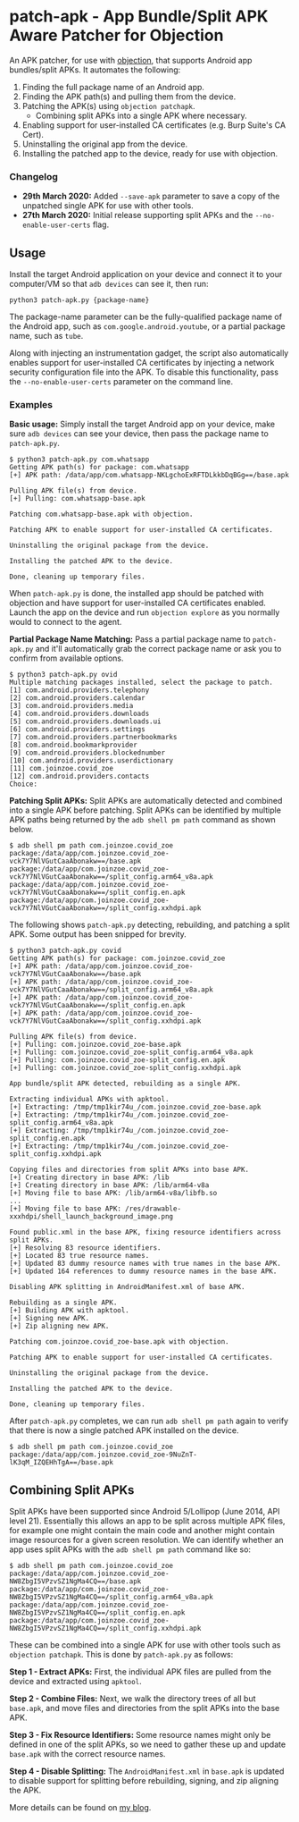 # patch-apk - App Bundle/Split APK Aware Patcher for Objection #
An APK patcher, for use with [objection](https://github.com/sensepost/objection), that supports Android app bundles/split APKs. It automates the following:

1. Finding the full package name of an Android app.
2. Finding the APK path(s) and pulling them from the device.
3. Patching the APK(s) using `objection patchapk`.
	-  Combining split APKs into a single APK where necessary.
4. Enabling support for user-installed CA certificates (e.g. Burp Suite's CA Cert).
5. Uninstalling the original app from the device.
6. Installing the patched app to the device, ready for use with objection.

### Changelog ###

* **29th March 2020:** Added `--save-apk` parameter to save a copy of the unpatched single APK for use with other tools.
* **27th March 2020:** Initial release supporting split APKs and the `--no-enable-user-certs` flag.

## Usage ##
Install the target Android application on your device and connect it to your computer/VM so that `adb devices` can see it, then run:

```
python3 patch-apk.py {package-name}
```

The package-name parameter can be the fully-qualified package name of the Android app, such as `com.google.android.youtube`, or a partial package name, such as `tube`.

Along with injecting an instrumentation gadget, the script also automatically enables support for user-installed CA certificates by injecting a network security configuration file into the APK. To disable this functionality, pass the `--no-enable-user-certs` parameter on the command line.

### Examples ###
**Basic usage:** Simply install the target Android app on your device, make sure `adb devices` can see your device, then pass the package name to `patch-apk.py`.

```
$ python3 patch-apk.py com.whatsapp
Getting APK path(s) for package: com.whatsapp
[+] APK path: /data/app/com.whatsapp-NKLgchoExRFTDLkkbDqBGg==/base.apk

Pulling APK file(s) from device.
[+] Pulling: com.whatsapp-base.apk

Patching com.whatsapp-base.apk with objection.

Patching APK to enable support for user-installed CA certificates.

Uninstalling the original package from the device.

Installing the patched APK to the device.

Done, cleaning up temporary files.
```

When `patch-apk.py` is done, the installed app should be patched with objection and have support for user-installed CA certificates enabled. Launch the app on the device and run `objection explore` as you normally would to connect to the agent.

**Partial Package Name Matching:** Pass a partial package name to `patch-apk.py` and it'll automatically grab the correct package name or ask you to confirm from available options.

```
$ python3 patch-apk.py ovid
Multiple matching packages installed, select the package to patch.
[1] com.android.providers.telephony
[2] com.android.providers.calendar
[3] com.android.providers.media
[4] com.android.providers.downloads
[5] com.android.providers.downloads.ui
[6] com.android.providers.settings
[7] com.android.providers.partnerbookmarks
[8] com.android.bookmarkprovider
[9] com.android.providers.blockednumber
[10] com.android.providers.userdictionary
[11] com.joinzoe.covid_zoe
[12] com.android.providers.contacts
Choice:
```

**Patching Split APKs:** Split APKs are automatically detected and combined into a single APK before patching. Split APKs can be identified by multiple APK paths being returned by the `adb shell pm path` command as shown below.

```
$ adb shell pm path com.joinzoe.covid_zoe
package:/data/app/com.joinzoe.covid_zoe-vck7Y7NlVGutCaaAbonakw==/base.apk
package:/data/app/com.joinzoe.covid_zoe-vck7Y7NlVGutCaaAbonakw==/split_config.arm64_v8a.apk
package:/data/app/com.joinzoe.covid_zoe-vck7Y7NlVGutCaaAbonakw==/split_config.en.apk
package:/data/app/com.joinzoe.covid_zoe-vck7Y7NlVGutCaaAbonakw==/split_config.xxhdpi.apk
```

The following shows `patch-apk.py` detecting, rebuilding, and patching a split APK. Some output has been snipped for brevity.

```
$ python3 patch-apk.py covid
Getting APK path(s) for package: com.joinzoe.covid_zoe
[+] APK path: /data/app/com.joinzoe.covid_zoe-vck7Y7NlVGutCaaAbonakw==/base.apk
[+] APK path: /data/app/com.joinzoe.covid_zoe-vck7Y7NlVGutCaaAbonakw==/split_config.arm64_v8a.apk
[+] APK path: /data/app/com.joinzoe.covid_zoe-vck7Y7NlVGutCaaAbonakw==/split_config.en.apk
[+] APK path: /data/app/com.joinzoe.covid_zoe-vck7Y7NlVGutCaaAbonakw==/split_config.xxhdpi.apk

Pulling APK file(s) from device.
[+] Pulling: com.joinzoe.covid_zoe-base.apk
[+] Pulling: com.joinzoe.covid_zoe-split_config.arm64_v8a.apk
[+] Pulling: com.joinzoe.covid_zoe-split_config.en.apk
[+] Pulling: com.joinzoe.covid_zoe-split_config.xxhdpi.apk

App bundle/split APK detected, rebuilding as a single APK.

Extracting individual APKs with apktool.
[+] Extracting: /tmp/tmp1kir74u_/com.joinzoe.covid_zoe-base.apk
[+] Extracting: /tmp/tmp1kir74u_/com.joinzoe.covid_zoe-split_config.arm64_v8a.apk
[+] Extracting: /tmp/tmp1kir74u_/com.joinzoe.covid_zoe-split_config.en.apk
[+] Extracting: /tmp/tmp1kir74u_/com.joinzoe.covid_zoe-split_config.xxhdpi.apk

Copying files and directories from split APKs into base APK.
[+] Creating directory in base APK: /lib
[+] Creating directory in base APK: /lib/arm64-v8a
[+] Moving file to base APK: /lib/arm64-v8a/libfb.so
...
[+] Moving file to base APK: /res/drawable-xxxhdpi/shell_launch_background_image.png

Found public.xml in the base APK, fixing resource identifiers across split APKs.
[+] Resolving 83 resource identifiers.
[+] Located 83 true resource names.
[+] Updated 83 dummy resource names with true names in the base APK.
[+] Updated 164 references to dummy resource names in the base APK.

Disabling APK splitting in AndroidManifest.xml of base APK.

Rebuilding as a single APK.
[+] Building APK with apktool.
[+] Signing new APK.
[+] Zip aligning new APK.

Patching com.joinzoe.covid_zoe-base.apk with objection.

Patching APK to enable support for user-installed CA certificates.

Uninstalling the original package from the device.

Installing the patched APK to the device.

Done, cleaning up temporary files.
```

After `patch-apk.py` completes, we can run `adb shell pm path` again to verify that there is now a single patched APK installed on the device.

```
$ adb shell pm path com.joinzoe.covid_zoe
package:/data/app/com.joinzoe.covid_zoe-9NuZnT-lK3qM_IZQEHhTgA==/base.apk
```

## Combining Split APKs ##
Split APKs have been supported since Android 5/Lollipop (June 2014, API level 21). Essentially this allows an app to be split across multiple APK files, for example one might contain the main code and another might contain image resources for a given screen resolution. We can identify whether an app uses split APKs with the `adb shell pm path` command like so:

```
$ adb shell pm path com.joinzoe.covid_zoe
package:/data/app/com.joinzoe.covid_zoe-NW8ZbgI5VPzvSZ1NgMa4CQ==/base.apk
package:/data/app/com.joinzoe.covid_zoe-NW8ZbgI5VPzvSZ1NgMa4CQ==/split_config.arm64_v8a.apk
package:/data/app/com.joinzoe.covid_zoe-NW8ZbgI5VPzvSZ1NgMa4CQ==/split_config.en.apk
package:/data/app/com.joinzoe.covid_zoe-NW8ZbgI5VPzvSZ1NgMa4CQ==/split_config.xxhdpi.apk
```

These can be combined into a single APK for use with other tools such as `objection patchapk`. This is done by `patch-apk.py` as follows:

**Step 1 - Extract APKs:** First, the individual APK files are pulled from the device and extracted using `apktool`.

**Step 2 - Combine Files:** Next, we walk the directory trees of all but `base.apk`, and move files and directories from the split APKs into the base APK.

**Step 3 - Fix Resource Identifiers:** Some resource names might only be defined in one of the split APKs, so we need to gather these up and update `base.apk` with the correct resource names.

**Step 4 - Disable Splitting:** The `AndroidManifest.xml` in `base.apk` is updated to disable support for splitting before rebuilding, signing, and zip aligning the APK.

More details can be found on [my blog](https://nickbloor.co.uk/2020/03/29/patching-android-split-apks/).
